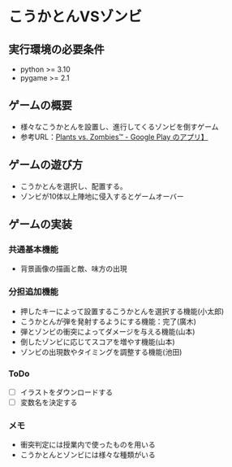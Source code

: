 # こうかとんVSゾンビ

## 実行環境の必要条件
* python >= 3.10
* pygame >= 2.1

## ゲームの概要
* 様々なこうかとんを設置し、進行してくるゾンビを倒すゲーム
* 参考URL：[Plants vs. Zombies™ - Google Play のアプリ】](https://play.google.com/store/apps/details?id=com.ea.game.pvzfree_row&hl=ja)

## ゲームの遊び方
* こうかとんを選択し、配置する。
* ゾンビが10体以上陣地に侵入するとゲームオーバー

## ゲームの実装
### 共通基本機能
* 背景画像の描画と敵、味方の出現

### 分担追加機能
* 押したキーによって設置するこうかとんを選択する機能(小太郎)
* こうかとんが弾を発射するようにする機能：完了(廣木)
* 弾とゾンビの衝突によってダメージを与える機能(山本)
* 倒したゾンビに応じてスコアを増やす機能(山本)
* ゾンビの出現数やタイミングを調整する機能(池田)

### ToDo
- [ ] イラストをダウンロードする
- [ ] 変数名を決定する

### メモ
* 衝突判定には授業内で使ったものを用いる
* こうかとんとゾンビには様々な種類がいる
